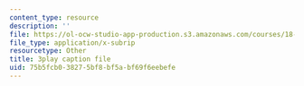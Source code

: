 ```yaml
---
content_type: resource
description: ''
file: https://ol-ocw-studio-app-production.s3.amazonaws.com/courses/18-03sc-differential-equations-fall-2011/75b5fcb038275bf8bf5abf69f6eebefe_LbKKzMag5Rc.vtt
file_type: application/x-subrip
resourcetype: Other
title: 3play caption file
uid: 75b5fcb0-3827-5bf8-bf5a-bf69f6eebefe
---
```

